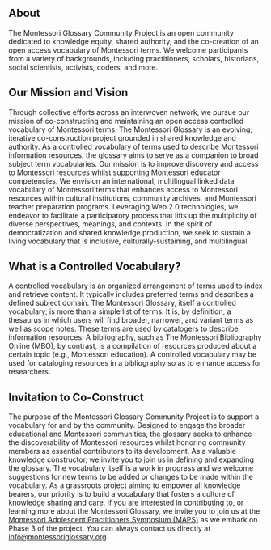 ## About
The Montessori Glossary Community Project is an open community dedicated to knowledge equity, shared authority, and the co-creation of an open access vocabulary of Montessori terms. We welcome participants from a variety of backgrounds, including practitioners, scholars, historians, social scientists, activists, coders, and more.

## Our Mission and Vision
Through collective efforts across an interwoven network, we pursue our mission of co-constructing and maintaining an open access controlled vocabulary of Montessori terms. The Montessori Glossary is an evolving, iterative co-construction project grounded in shared knowledge and authority. As a controlled vocabulary of terms used to describe Montessori information resources, the glossary aims to serve as a companion to broad subject term vocabularies. Our mission is to improve discovery and access to Montessori resources whilst supporting Montessori educator competencies. We envision an international, multilingual linked data vocabulary of Montessori terms that enhances access to Montessori resources within cultural institutions, community archives, and Montessori teacher preparation programs. Leveraging Web 2.0 technologies, we endeavor to facilitate a participatory process that lifts up the multiplicity of diverse perspectives, meanings, and contexts. In the spirit of democratization and shared knowledge production, we seek to sustain a living vocabulary that is inclusive, culturally-sustaining, and multilingual.

## What is a Controlled Vocabulary?
A controlled vocabulary is an organized arrangement of terms used to index and retrieve content. It typically includes preferred terms and describes a defined subject domain. The Montessori Glossary, itself a controlled vocabulary, is more than a simple list of terms. It is, by definition, a thesaurus in which users will find broader, narrower, and variant terms as well as scope notes. These terms are used by catalogers to describe information resources. A bibliography, such as The Montessori Bibliography Online (MBO), by contrast, is a compilation of resources produced about a certain topic (e.g., Montessori education). A controlled vocabulary may be used for cataloging resources in a bibliography so as to enhance access for researchers.

## Invitation to Co-Construct
The purpose of the Montessori Glossary Community Project is to support a vocabulary for and by the community. Designed to engage the broader educational and Montessori communities, the glossary seeks to enhance the discoverability of Montessori resources whilst honoring community members as essential contributors to its development. As a valuable knowledge constructor, we invite you to join us in defining and expanding the glossary. The vocabulary itself is a work in progress and we welcome suggestions for new terms to be added or changes to be made within the vocabulary. As a grassroots project aiming to empower all knowledge bearers, our priority is to build a vocabulary that fosters a culture of knowledge sharing and care. If you are interested in contributing to, or learning more about the Montessori Glossary, we invite you to join us at the [Montessori Adolescent Practitioners Symposium (MAPS)](https://www.adolescentsymposium.org/) as we embark on Phase 3 of the project. You can always contact us directly at info@montessoriglossary.org.
